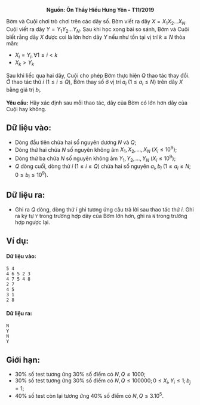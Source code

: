 **<center>Nguồn: Ôn Thầy Hiếu Hưng Yên - T11/2019</center>**

Bờm và Cuội chơi trò chơi trên các dãy số. Bờm viết ra dãy $X=X_1 X_2…X_N$. Cuội viết ra dãy $Y=Y_1 Y_2…Y_N$. Sau khi học xong bài so sánh, Bờm và Cuội biết rằng dãy $X$ được coi là lớn hơn dãy $Y$ nếu như tồn tại vị trí $k≤N$ thỏa mãn:
- $X_i=Y_i, ∀1≤i<k$
- $X_k>Y_k$

Sau khi liếc qua hai dãy, Cuội cho phép Bờm thực hiện $Q$ thao tác thay đổi. Ở thao tác thứ $i\ (1≤i≤Q)$, Bờm thay số ở vị trí $a_i\ (1≤a_i≤N)$ trên dãy $X$ bằng giá trị $b_i$.

**Yêu cầu:** Hãy xác định sau mỗi thao tác, dãy của Bờm có lớn hơn dãy của Cuội hay không.

## Dữ liệu vào:
- Dòng đầu tiên chứa hai số nguyên dương $N$ và $Q$;
- Dòng thứ hai chứa $N$ số nguyên không âm $X_1,X_2,…,X_N\ (X_i≤10^9)$;
- Dòng thứ ba chứa $N$ số nguyên không âm $Y_1,Y_2,…,Y_N\ (X_i≤10^9)$;
- $Q$ dòng cuối, dòng thứ $i\ (1≤i≤Q)$ chứa hai số nguyên $a_i,b_i\ (1≤a_i≤N;0≤b_i≤10^9)$.

## Dữ liệu ra:
- Ghi ra $Q$ dòng, dòng thứ $i$ ghi tương ứng câu trả lời sau thao tác thứ $i$. Ghi ra ký tự `Y` trong trường hợp dãy của Bờm lớn hơn, ghi ra `N` trong trường hợp ngược lại.

## Ví dụ:
#### Dữ liệu vào:
```
5 4
4 6 5 2 3
4 7 5 4 8
2 7 
4 5
3 1
2 8
```
#### Dữ liệu ra:
```
N
Y
N
Y
```

## Giới hạn:
- $30\%$ số test tương ứng $30\%$ số điểm có $N,Q≤1000$;
- $30\%$ số test tương ứng $30\%$ số điểm có $N,Q≤100000;0≤X_i,Y_i≤1;b_j=1$;
- $40\%$ số test còn lại tương ứng $40\%$ số điểm có $N,Q≤3.10^5$.